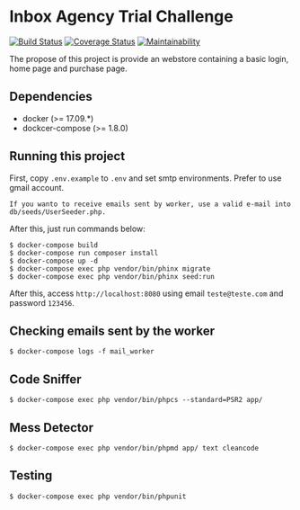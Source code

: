 # Inbox Agency Trial Challenge

[![Build Status](https://travis-ci.org/ricardotulio/InboxAgencyTrail.svg?branch=master)](https://travis-ci.org/ricardotulio/InboxAgencyTrail) [![Coverage Status](https://coveralls.io/repos/github/ricardotulio/InboxAgencyTrail/badge.svg?branch=master)](https://coveralls.io/github/ricardotulio/InboxAgencyTrail?branch=master) [![Maintainability](https://api.codeclimate.com/v1/badges/7b8118df908b57913483/maintainability)](https://codeclimate.com/github/ricardotulio/InboxAgencyTrail/maintainability)

The propose of this project is provide an webstore containing a basic login, home page and purchase page.

## Dependencies

- docker (>= 17.09.*)
- dockcer-compose (>= 1.8.0)

## Running this project

First, copy `.env.example` to `.env` and set smtp environments. Prefer to use gmail account.

```
If you wanto to receive emails sent by worker, use a valid e-mail into db/seeds/UserSeeder.php.
```

After this, just run commands below:

```
$ docker-compose build
$ docker-compose run composer install
$ docker-compose up -d
$ docker-compose exec php vendor/bin/phinx migrate
$ docker-compose exec php vendor/bin/phinx seed:run
```

After this, access `http://localhost:8080` using email `teste@teste.com` and password `123456`.

## Checking emails sent by the worker

`$ docker-compose logs -f mail_worker`

## Code Sniffer

`$ docker-compose exec php vendor/bin/phpcs --standard=PSR2 app/`

## Mess Detector

`$ docker-compose exec php vendor/bin/phpmd app/ text cleancode`

## Testing

`$ docker-compose exec php vendor/bin/phpunit`
